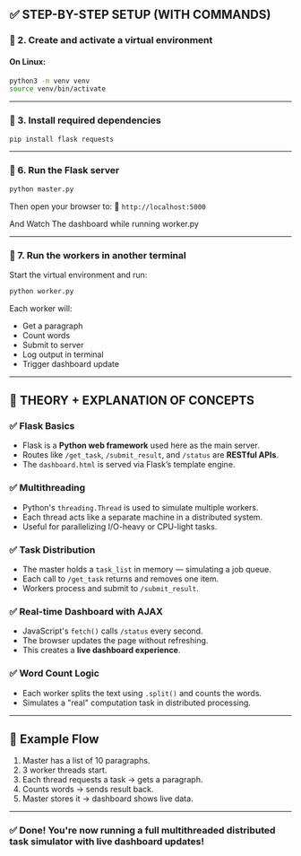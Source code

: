 

## ✅ STEP-BY-STEP SETUP (WITH COMMANDS)


### 🔹 2. Create and activate a virtual environment

#### On **Linux**:

```bash
python3 -m venv venv
source venv/bin/activate
```

---

### 🔹 3. Install required dependencies

```bash
pip install flask requests
```

---

### 🔹 6. Run the Flask server

```bash
python master.py
```

Then open your browser to:
📍 `http://localhost:5000`

And Watch The dashboard while running worker.py

---


### 🔹 7. Run the workers in another terminal

Start the virtual environment and run:

```bash
python worker.py
```

Each worker will:

* Get a paragraph
* Count words
* Submit to server
* Log output in terminal
* Trigger dashboard update

---

## 🧠 THEORY + EXPLANATION OF CONCEPTS

### ✅ Flask Basics

* Flask is a **Python web framework** used here as the main server.
* Routes like `/get_task`, `/submit_result`, and `/status` are **RESTful APIs**.
* The `dashboard.html` is served via Flask’s template engine.

### ✅ Multithreading

* Python's `threading.Thread` is used to simulate multiple workers.
* Each thread acts like a separate machine in a distributed system.
* Useful for parallelizing I/O-heavy or CPU-light tasks.

### ✅ Task Distribution

* The master holds a `task_list` in memory — simulating a job queue.
* Each call to `/get_task` returns and removes one item.
* Workers process and submit to `/submit_result`.

### ✅ Real-time Dashboard with AJAX

* JavaScript's `fetch()` calls `/status` every second.
* The browser updates the page without refreshing.
* This creates a **live dashboard experience**.

### ✅ Word Count Logic

* Each worker splits the text using `.split()` and counts the words.
* Simulates a "real" computation task in distributed processing.

---

## 🔁 Example Flow

1. Master has a list of 10 paragraphs.
2. 3 worker threads start.
3. Each thread requests a task → gets a paragraph.
4. Counts words → sends result back.
5. Master stores it → dashboard shows live data.

---

### ✅ Done! You're now running a full multithreaded distributed task simulator with live dashboard updates!